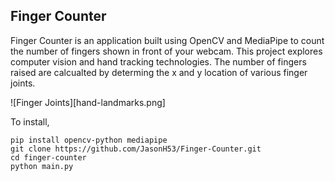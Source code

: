 ## Finger Counter

Finger Counter is an application built using OpenCV and MediaPipe to count the number of fingers shown in front of your webcam. This project explores computer vision and hand tracking technologies. The number of fingers raised are calcualted by determing the x and y location of various finger joints.

![Finger Joints][hand-landmarks.png]

To install,
```
pip install opencv-python mediapipe
git clone https://github.com/JasonH53/Finger-Counter.git
cd finger-counter
python main.py
```
